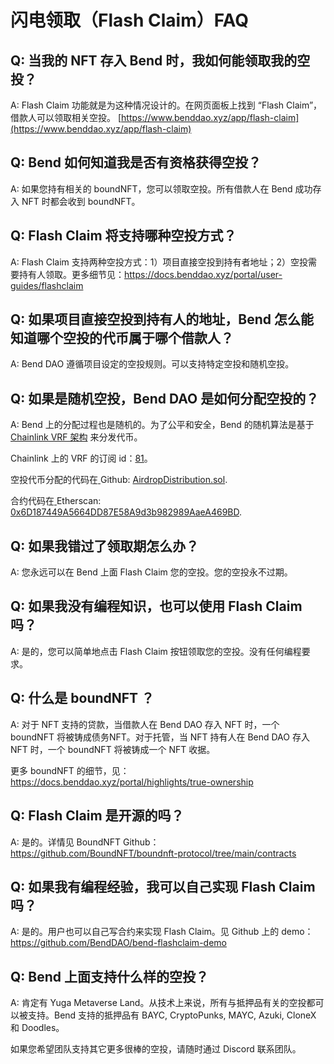 # 闪电领取（Flash Claim）FAQ

## Q: 当我的 NFT 存入 Bend 时，我如何能领取我的空投？&#x20;

A: Flash Claim 功能就是为这种情况设计的。在网页面板上找到 “Flash Claim”，借款人可以领取相关空投。 [https://www.benddao.xyz/app/flash-claim](https://www.benddao.xyz/app/flash-claim)

## Q: Bend 如何知道我是否有资格获得空投？&#x20;

A: 如果您持有相关的 boundNFT，您可以领取空投。所有借款人在 Bend 成功存入 NFT 时都会收到 boundNFT。

## Q: Flash Claim 将支持哪种空投方式？&#x20;

A: Flash Claim 支持两种空投方式：1）项目直接空投到持有者地址；2）空投需要持有人领取。更多细节见：https://docs.benddao.xyz/portal/user-guides/flashclaim

## Q: 如果项目直接空投到持有人的地址，Bend 怎么能知道哪个空投的代币属于哪个借款人？&#x20;

A: Bend DAO 遵循项目设定的空投规则。可以支持特定空投和随机空投。

## Q: 如果是随机空投，Bend DAO 是如何分配空投的？&#x20;

A: Bend 上的分配过程也是随机的。为了公平和安全，Bend 的随机算法是基于 [Chainlink VRF 架构](https://vrf.chain.link/mainnet) 来分发代币。&#x20;

Chainlink 上的 VRF 的订阅 id：[81](https://vrf.chain.link/mainnet/81)。

空投代币分配的代码在[ ](https://github.com/BoundNFT/boundnft-protocol/blob/main/contracts/misc/AirdropDistribution.sol)Github: [AirdropDistribution.sol](https://github.com/BoundNFT/boundnft-protocol/blob/main/contracts/misc/AirdropDistribution.sol).&#x20;

合约代码在[ ](https://etherscan.io/address/0x6D187449A5664DD87E58A9d3b982989AaeA469BD)Etherscan: [0x6D187449A5664DD87E58A9d3b982989AaeA469BD](https://etherscan.io/address/0x6D187449A5664DD87E58A9d3b982989AaeA469BD).

## Q: 如果我错过了领取期怎么办？&#x20;

A: 您永远可以在 Bend 上面 Flash Claim 您的空投。您的空投永不过期。

## Q: 如果我没有编程知识，也可以使用 Flash Claim 吗？&#x20;

A: 是的，您可以简单地点击 Flash Claim 按钮领取您的空投。没有任何编程要求。

## Q: 什么是 boundNFT ？&#x20;

A: 对于 NFT 支持的贷款，当借款人在 Bend DAO 存入 NFT 时，一个 boundNFT 将被铸成债务NFT。对于托管，当 NFT 持有人在 Bend DAO 存入 NFT 时，一个 boundNFT 将被铸成一个 NFT 收据。

更多 boundNFT 的细节，见：https://docs.benddao.xyz/portal/highlights/true-ownership

## Q: Flash Claim 是开源的吗？&#x20;

A: 是的。详情见 BoundNFT Github：https://github.com/BoundNFT/boundnft-protocol/tree/main/contracts

## Q: 如果我有编程经验，我可以自己实现 Flash Claim 吗？&#x20;

A: 是的。用户也可以自己写合约来实现 Flash Claim。见 Github 上的 demo：https://github.com/BendDAO/bend-flashclaim-demo

## Q: Bend 上面支持什么样的空投？&#x20;

A: 肯定有 Yuga Metaverse Land。从技术上来说，所有与抵押品有关的空投都可以被支持。Bend 支持的抵押品有 BAYC, CryptoPunks, MAYC, Azuki, CloneX 和 Doodles。

如果您希望团队支持其它更多很棒的空投，请随时通过 Discord 联系团队。

